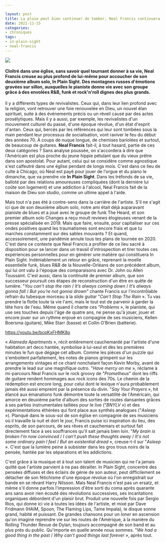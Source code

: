 ```yaml
---

layout: post
title: La pluie peut bien continuer de tomber, Neal Francis continuera de jouer
date: 2021-11-15
categories:
- chroniques
tags:
- in-plain-sight
- neal-francis
---
```


![](images/forshopifynf_800x.jpeg)

#### Cloîtré dans une église, sans savoir quel tournant donner à sa vie, Neal Francis creuse au plus profond de lui-même pour accoucher de son deuxième album solo, In Plain Sight. Des montagnes russes d'émotions gravées sur sillon, auxquelles le pianiste donne vie avec son groupe grâce à des envolées R&B, funk et rock'n'roll dignes des plus grands.

<!--more-->

Il y a différents types de revivalistes. Ceux qui, dans leur lien profond avec la religion, vont retrouver une foie renouvelée en Dieu, un nouvel élan spirituel, suite à des événements précis ou un réveil causé par des actes prosélytiques. Mais il y a aussi, par exemple, les revivalistes d'un mouvement culturel du passé, d'une époque révolue, d'un état d'esprit d'antan. Ceux qui, bercés par les références qui leur sont tombées sous la main pendant leur processus de socialisation, vont raviver le feu du début des années 70. À coups de nuque longue, de chemises bariolées et surtout, de beaucoup de guitares. **Neal Francis** fait-il, à tout hasard, partie de ces deux catégories ? Sans analyse poussée, on s'accordera à dire que l'Américain est plus proche du jeune hippie pétulant que du vieux prêtre dans son apostolat. Pour autant, celui qui se considère comme agnostique s'est calfeutré dans une église pendant de longs mois. C'est dans ce lieu de culte à Chicago, où Neal est payé pour jouer de l'orgue et du piano le dimanche, que va prendre vie **In Plain Sight**. Dans les tréfonds de sa vie, balloté par des relations amoureuses compliquées (dont la dernière lui coûte son logement) et une addiction à l'alcool, Neal Francis fait de la maison de Dieu son studio, comme un ultime appel à l'aide.

Mais tout n'a pas été à contre-sens dans la carrière de l'artiste. S'il ne s'agit ici que de son deuxième album solo, notre ami était déjà auparavant pianiste de blues et a joué avec le groupe de funk The Heard, et son premier album solo Changes a reçu moult reviews élogieuses venant de la presse spécialisée en 2019. Mais que faire, ensuite, pour capitaliser sur ces ondes positives quand les traumatismes sont encore frais et que tu marches constamment sur des sables mouvants ? Et quand, accessoirement, une pandémie annule tous tes plans de tournée en 2020. C'est dans ce contexte que Neal Francis a profiter de ce lieu sacré à disposition pour se lancer dans un travail d'introspection et tirer toutes ces expériences personnelles pour en générer une matière qui constituera In Plain Sight. Indéniablement un retour en grâce, reprenant la moelle essentielle funk, blues R&B de la Nouvelle-Orléans de son précédent album, qui lui ont valu à l'époque des comparaisons avec Dr. John ou Allen Toussaint. C'est aussi, dans la continuité de premier album, que son successeur poursuit ces étapes de reconstruction d'un être en quête de lumière. "_You can’t stop the rain_ / _It’s always coming down_ / _It’s always gonna fall_ / _But you’re not gonna drown_" chante Francis sur l'incontrôlable refrain du tubesque morceau à la _slide guitar_ "_Can't Stop The Rain_ ». Tu vas prendre la flotte toute ta vie l'ami, mais le tout est de parvenir à garder la tête hors de l'eau. Même quand il chante ces "_Problems_ », le pianiste, qui use ses touches depuis l'âge de quatre ans, ne pense qu'à jouer, jouer et encore jouer sur un rythme enjoué en compagnie de ses musiciens, Kellen Boersma (guitare), Mike Starr (basse) et Collin O’Brien (batterie).

https://youtu.be/bcpKxFHMK8o

« _Alameda Apartments_ », récit entièrement cauchemardé par l'artiste d'une habitation art deco hantée, symbolise à lui-seul et dès les premières minutes le fun que dégage cet album. Comme les pièces d'un puzzle qui s'emboitent parfaitement, les notes de pianos grimpent sur les arrangements vintages et ce chant nonchalant façon Kevin Morby, avant de prendre le lead sur une magnifique outro. "_Have mercy on me_ », réclame à mi-parcours Neal Francis sur le rock groovy de "_Prometheus_" dont les riffs de guitare rendent hommages aux _rock icons_ des 70s. Le chemin de la rédemption est encore long, pour celui dont le lexique n'aura probablement jamais été aussi empreint par la présence du divin. "_Say Your Prayers_ », hit élancé aux émanations funk démontre toute la versatilité de l'Américain, qui amorce en deuxième partie d'album des sorties de routes dansantes grâces à ses parties instrumentales taillées pour le live ("_BNYLV_ ») et des expérimentations éthérées qui font place aux synthés analogues ("_Asleep_ »). Planqué dans le sous-sol de son église en compagnie de ses musiciens où il travaille la nuit et dort le jour, Francis puise ici inspiration du lieu, des esprits, de son parcours, de ses rêves et cauchemars et surtout fait directement face à ses souffrances qu'il sait jamais bien loin. "_My brain is broken I'm now convinced_ / _I can't push these thoughts away_ / _It's not some ordinary pain I feel_ / _But an еxistential dread_ », creuse-t-il sur "_Asleep_ ». C'est que la lumière peine à subsister dans les gros trous noirs de la pensée, hantée par les séparations et les addictions.

C'est grâce à la musique et à tout son talent de musicien qui ne l'a jamais quitté que l'artiste parvient à ne pas dérailler. In Plain Sight, concentré des pensées diffuses et des éclairs de génie de son auteur, peut difficilement se détacher de son fétichisme d'une époque révolue où l'on enregistrait sur bande en se rêvant Harry Nilsson. Mais Neal Francis n'est pas un ersatz, et même s'il donne parfois l'impression d'être sorti du coma après quarante ans sans avoir rien écouté des révolutions successives, ses incantations organiques débordent d'un plaisir brut. Produit une nouvelle fois par Sergio Rios, qui donne ici vie à toutes les idées de l'artiste, et mixé par Dave Fridmann (HAIM, Spoon, The Flaming Lips, Tame Impala), le disque sonne grand, habité et puissant. De grandes chansons pour un _loner_ en ascension qu'on imagine reprendre vie sur les routes de l'Amérique, à la manière du Rolling Thunder Revue de Dylan, toujours accompagné de son band et au plus près du public. Qu'importe en quelle année nous sommes. "_We had a good thing in the past_ / _Why can't good things last forever_ », après tout.
